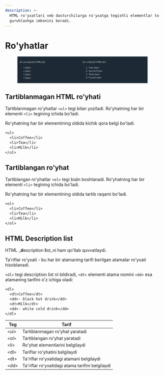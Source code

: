 ```yaml
---
description: >-
  HTML ro'yxatlari veb dasturchilarga ro'yxatga tegishli elementlar to'plamini
  guruhlashga imkonini beradi.
---
```


# Ro'yhatlar

<figure><img src="../../../.gitbook/assets/image (374).png" alt=""><figcaption></figcaption></figure>

## Tartiblanmagan HTML ro'yhati

Tartiblanmagan ro'yhatlar `<ul>` tegi bilan yoziladi. Ro'yhatning har bir elementi `<li>` tegining ichida bo'ladi.

Ro'yhatning har bir elementining oldida kichik qora belgi bo'ladi.

```
<ul>
  <li>Coffee</li>
  <li>Tea</li>
  <li>Milk</li>
</ul> 
```

## Tartiblangan ro'yhat

Tartiblangan ro'yhatlar `<ol>` tegi bialn boshlanadi. Ro'yhatning har bir elementi `<li>` tegining ichida bo'ladi.

Ro'yhatning har bir elementining oldida tartib raqami bo'ladi.

```
<ol>
  <li>Coffee</li>
  <li>Tea</li>
  <li>Milk</li>
</ol>
```

## HTML Description list

HTML _**d**escription **l**ist_ni ham qo'llab quvvatlaydi.

Ta'riflar ro'yxati - bu har bir atamaning tarifi berilgan atamalar ro'yxati hisoblanadi.

`<dl>` tegi description list ni bildiradi, `<dt>` elementi atama nomini `<dd>` esa atamaning tarifini o'z ichiga oladi:

```
<dl>
  <dt>Coffee</dt>
  <dd>- black hot drink</dd>
  <dt>Milk</dt>
  <dd>- white cold drink</dd>
</dl>
```

| Teg   | Tarif                                            |
| ----- | ------------------------------------------------ |
| \<ul> | Tartiblanmagan ro'yhat yaratadi                  |
| \<ol> | Tartiblangan ro'yhat yaratadi                    |
| \<li> | Ro'yhat elementlarini belgilaydi                 |
| \<dl> | Tariflar ro'yhatini belgilaydi                   |
| \<dt> | Ta'riflar ro'yxatidagi atamani belgilaydi        |
| \<dd> | Ta'riflar ro'yxatidagi atama tarifini belgilaydi |


